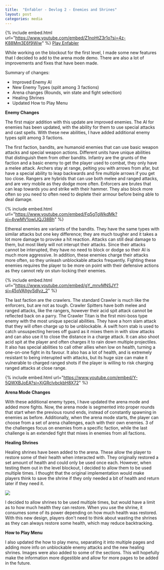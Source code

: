 ```yaml
---
title:  "Enfabler - Devlog 2 - Enemies and Shrines"
layout: post
categories: media
---
```


{% include embed.html url="https://www.youtube.com/embed/Z1noHtZ3r1o?si=4z-K88Mm3E6f9Wiw" %}
[Play Enfabler](https://andrewjscott02.itch.io/enfabler)


While working on the blockout for the first level, I made some new features that I decided to add to the arena mode demo. There are also a lot of improvements and fixes that have been made.

Summary of changes:
* Improved Enemy AI
* New Enemy Types (split among 3 factions)
* Arena changes (Rounds, win state and fight selection)
* Healing Shrines
* Updated How to Play Menu

**Enemy Changes**

The first major addition with this update are improved enemies. The AI for enemies has been updated, with the ability for them to use special attacks and cast spells. With these new abilities, I have added additional enemy types split among 3 factions.

The first faction, bandits, are humanoid enemies that can use basic weapon attacks and special weapon actions. Different units have unique abilities that distinguish them from other bandits. Infantry are the grunts of the faction and a basic enemy to get the player used to combat, they only have a melee attack. Archers stay at range, pelting you with arrows from afar, but have a special ability to leap backwards and fire multiple arrows if you get too close. Rangers are hybrids that can use both melee and ranged attacks, and are very mobile as they dodge more often. Enforcers are brutes that can leap towards you and strike with their hammer. They also block more often so you need to often need to deplete their armour before being able to deal damage.

{% include embed.html url="https://www.youtube.com/embed/Fq5gTgWkdMk?si=4vwMV1owIJQJ38Bh" %}

Ethereal enemies are variants of the bandits. They have the same types with similar attacks but one key difference; they are much tougher and it takes a lot more damage to provoke a hit reaction. Attacks can still deal damage to them, but most likely will not interupt their attacks. Since their attacks cannot be interupted, they have no need to block or dodge so their AI is much more aggressive. In addition, these enemies charge their attacks more often, so they unleash unblockable attacks frequently. Fighting these enemies requires the player to be more on point with their defensive actions as they cannot rely on stun-locking their enemies.

{% include embed.html url="https://www.youtube.com/embed/gY_mnvMNSJY?si=45oVAltgySdIyz_2" %}

The last faction are the crawlers. The standard Crawler is much like the enforcers, but are not as tough. Crawler Spitters have both melee and ranged attacks, like the rangers, however their acid spit attack cannot be reflected back on a parry. The Crawler Titan is the first mini-boss type enemy with the most unique special abilities. They have a horn slam attack that they will often charge up to be unblockable. A swift horn stab is used to catch unsuspecting heroes off guard as it mixes them in with slow attacks and can also use it to close the distance in a charge attack. It can also shoot acid spit at the player and often charges it to rain down multiple projectiles. It also has special abilities to call other allies when low on health, turning a one-on-one fight in its favour. It also has a lot of health, and is extremely resistant to being interupted with attacks, but its huge size can make it vulnerable to charged ranged shots if the player is willing to risk charging ranged attacks at close range.

{% include embed.html url="https://www.youtube.com/embed/Y-5QWXBJoEA?si=XjGRclvbckbH8X72" %}

**Arena Mode Changes**

With these additional enemy types, I have updated the arena mode and added more fights. Now, the arena mode is segmented into proper rounds that start when the previous round ends, instead of constantly spawning in enemies as before. Additionally, when the arena mode starts, the player can choose from a set of arena challenges, each with their own enemies. 3 of the challenges focus on enemies from a specific faction, while the last challenge is an extended fight that mixes in enemies from all factions.

**Healing Shrines**

Healing shrines have been added to the arena. These allow the player to restore some of their health when interacted with. They originally restored a set amount of health and could only be used once each. However, when testing them out in the level blockout, I decided to allow them to be used multiple times. I thought that the original implementation would make players think to save the shrine if they only needed a bit of health and return later if they need it.

![](https://img.itch.zone/aW1nLzEzODM3Nzg5LnBuZw==/original/sjURD1.png)

I decided to allow shrines to be used multiple times, but would have a limit as to how much health they can restore. When you use the shrine, it consumes some of its power depending on how much health was restored. With this new design, players don't need to think about wasting the shrines as they can always restore some health, which may reduce backtracking.

**How to Play Menu**

I also updated the how to play menu, separating it into multiple pages and adding more info on unblockable enemy attacks and the new healing shrines. Images were also added to some of the sections. This will hopefully make the information more digestible and allow for more pages to be added in the future.
